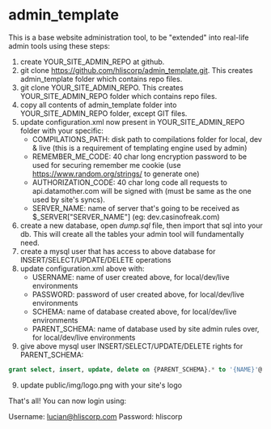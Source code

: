 # admin_template

This is a base website administration tool, to be "extended" into real-life admin tools using these steps:

1. create YOUR_SITE_ADMIN_REPO at github. 
2. git clone https://github.com/hliscorp/admin_template.git. This creates admin_template folder which contains repo files.
3. git clone YOUR_SITE_ADMIN_REPO. This creates YOUR_SITE_ADMIN_REPO folder which contains repo files.
4. copy all contents of admin_template folder into YOUR_SITE_ADMIN_REPO folder, except GIT files.
5. update configuration.xml now present in YOUR_SITE_ADMIN_REPO folder with your specific:
	- COMPILATIONS_PATH: disk path to compilations folder for local, dev & live (this is a requirement of templating engine used by admin)
	- REMEMBER_ME_CODE: 40 char long encryption password to be used for securing remember me cookie (use https://www.random.org/strings/ to generate one)
	- AUTHORIZATION_CODE: 40 char long code all requests to api.datamother.com will be signed with (must be same as the one used by site's syncs). 
	- SERVER_NAME: name of server that's going to be received as $_SERVER["SERVER_NAME"] (eg: dev.casinofreak.com)
6. create a new database, open *dump.sql* file, then import that sql into your db. This will create all the tables your admin tool will fundamentally need.
7. create a mysql user that has access to above database for INSERT/SELECT/UPDATE/DELETE operations
8. update configuration.xml above with:
	- USERNAME: name of user created above, for local/dev/live environments
	- PASSWORD: password of user created above, for local/dev/live environments
	- SCHEMA: name of database created above, for local/dev/live environments
	- PARENT_SCHEMA: name of database used by site admin rules over, for local/dev/live environments
9. give above mysql user INSERT/SELECT/UPDATE/DELETE rights for PARENT_SCHEMA: 
```sql
grant select, insert, update, delete on {PARENT_SCHEMA}.* to '{NAME}'@'localhost' identified by '{PASSWORD}'
``` 
9. update public/img/logo.png with your site's logo

That's all! You can now login using:

Username: lucian@hliscorp.com
Password: hliscorp
